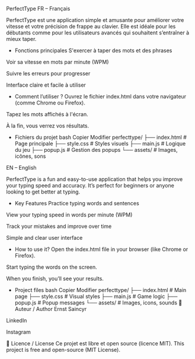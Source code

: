 PerfectType
FR – Français

PerfectType est une application simple et amusante pour améliorer votre vitesse et votre précision de frappe au clavier. Elle est idéale pour les débutants comme pour les utilisateurs avancés qui souhaitent s’entraîner à mieux taper.

- Fonctions principales
S'exercer à taper des mots et des phrases

Voir sa vitesse en mots par minute (WPM)

Suivre les erreurs pour progresser

Interface claire et facile à utiliser

- Comment l’utiliser ?
Ouvrez le fichier index.html dans votre navigateur (comme Chrome ou Firefox).

Tapez les mots affichés à l'écran.

À la fin, vous verrez vos résultats.

- Fichiers du projet
bash
Copier
Modifier
perfecttype/
├── index.html        # Page principale
├── style.css         # Styles visuels
├── main.js           # Logique du jeu
├── popup.js          # Gestion des popups
└── assets/           # Images, icônes, sons

EN – English

PerfectType is a fun and easy-to-use application that helps you improve your typing speed and accuracy. It’s perfect for beginners or anyone looking to get better at typing.

- Key Features
Practice typing words and sentences

View your typing speed in words per minute (WPM)

Track your mistakes and improve over time

Simple and clear user interface

- How to use it?
Open the index.html file in your browser (like Chrome or Firefox).

Start typing the words on the screen.

When you finish, you’ll see your results.

- Project files
bash
Copier
Modifier
perfecttype/
├── index.html        # Main page
├── style.css         # Visual styles
├── main.js           # Game logic
├── popup.js          # Popup messages
└── assets/           # Images, icons, sounds
👤 Auteur / Author
Ernst Saincyr

LinkedIn

Instagram

📃 Licence / License
Ce projet est libre et open source (licence MIT).
This project is free and open-source (MIT License).


